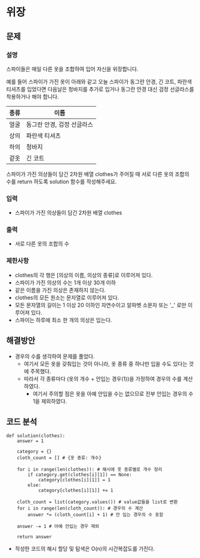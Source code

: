 # 위장


## 문제

### 설명
스파이들은 매일 다른 옷을 조합하여 입어 자신을 위장합니다.

예를 들어 스파이가 가진 옷이 아래와 같고 오늘 스파이가 동그란 안경, 긴 코트, 파란색 티셔츠를 입었다면 다음날은 청바지를 추가로 입거나 동그란 안경 대신 검정 선글라스를 착용하거나 해야 합니다.

|종류|이름|
|-|-|
|얼굴|동그란 안경, 검정 선글라스|
|상의|파란색 티셔츠|
|하의|청바지|
|겉옷|긴 코트|

스파이가 가진 의상들이 담긴 2차원 배열 clothes가 주어질 때 서로 다른 옷의 조합의 수를 return 하도록 solution 함수를 작성해주세요.

### 입력
- 스파이가 가진 의상들이 담긴 2차원 배열 clothes

### 출력
- 서로 다른 옷의 조합의 수

### 제한사항
- clothes의 각 행은 [의상의 이름, 의상의 종류]로 이루어져 있다.
- 스파이가 가진 의상의 수는 1개 이상 30개 이하
- 같은 이름을 가진 의상은 존재하지 않는다.
- clothes의 모든 원소는 문자열로 이루어져 있다.
- 모든 문자열의 길이는 1 이상 20 이하인 자연수이고 알파벳 소문자 또는 '_' 로만 이루어져 있다.
- 스파이는 하루에 최소 한 개의 의상은 입는다.


## 해결방안
- 경우의 수를 생각하여 문제를 풀었다.
    - 여기서 모든 옷을 갖춰입는 것이 아니라, 옷 종류 중 하나만 입을 수도 있다는 것에 주목했다.
    - 따라서 각 종류마다 (옷의 개수 + 안입는 경우(1))을 가정하여 경우의 수를 계산하였다.
        - 여기서 주의할 점은 옷을 아예 안입을 수는 없으므로 전부 안입는 경우의 수 1을 제외하였다.


## 코드 분석
```python3
def solution(clothes):
    answer = 1
    
    category = {}
    cloth_count = [] # {옷 종류: 개수}
    
    for i in range(len(clothes)): # 해시에 옷 종류별로 개수 정리
        if category.get(clothes[i][1]) == None:
            category[clothes[i][1]] = 1
        else:
            category[clothes[i][1]] += 1
    
    cloth_count = list(category.values()) # value값들을 list로 변환
    for i in range(len(cloth_count)): # 경우의 수 계산
        answer *= (cloth_count[i] + 1) # 안 입는 경우의 수 포함
    
    answer -= 1 # 아예 안입는 경우 제외
    
    return answer
```
- 작성한 코드의 해시 할당 및 탐색은 O(n)의 시간복잡도를 가진다.
